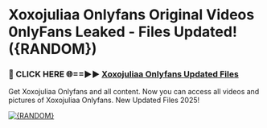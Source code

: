 # Xoxojuliaa Onlyfans Original Videos 0nlyFans Leaked - Files Updated! ({RANDOM})

<h3>🔴 CLICK HERE 🌐==►► <a href="https://betterlinks.top/A2PfLJ" rel="nofollow">Xoxojuliaa Onlyfans Updated Files</a></h3>

Get Xoxojuliaa Onlyfans and all content. Now you can access all videos and pictures of Xoxojuliaa Onlyfans. New Updated Files 2025!

[![{RANDOM}](https://i.imgur.com/ppqm5kG.gif)](https://betterlinks.top/A2PfLJ)